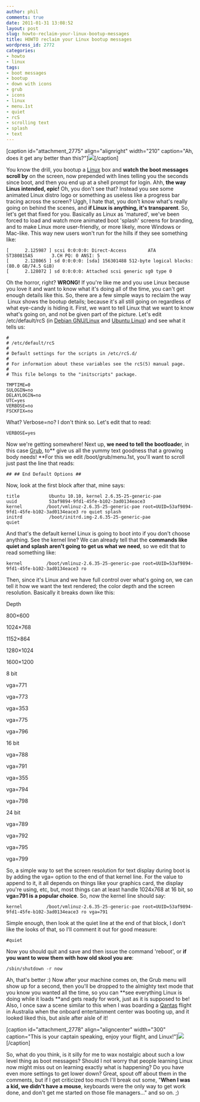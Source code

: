 ```yaml
---
author: phil
comments: true
date: 2011-01-31 13:08:52
layout: post
slug: howto-reclaim-your-linux-bootup-messages
title: HOWTO reclaim your Linux bootup messages
wordpress_id: 2772
categories:
- howto
- linux
tags:
- boot messages
- bootup
- down with icons
- grub
- icons
- linux
- menu.1st
- quiet
- rcS
- scrolling text
- splash
- text
---
```


[caption id="attachment_2775" align="alignright" width="210" caption="Ah, does it get any better than this?"][![](http://fak3r.com/files/2011/01/debian_arm_qemu_console-300x225.png)](http://fak3r.com/2011/01/31/howto-reclaim-your-linux-bootup-messages/debian_arm_qemu_console/)[/caption]

You know the drill, you bootup a [Linux](http://www.debian.org/) box and **watch the boot messages scroll by** on the screen, now prepended with lines telling you the seconds since boot, and then you end up at a shell prompt for login. Ahh, **the way Linus intended, epic!** Oh, you don't see that? Instead you see some animated Linux distro logo or something as useless like a progress bar tracing across the screen? Uggh, I hate that, you don't know what's really going on behind the scenes, and **if Linux is anything, it's transparent**. So, let's get that fixed for you. Basically as Linux as 'matured', we've been forced to load and watch more animated boot 'splash' screens for branding, and to make Linux more user-friendly, or more likely, more Windows or Mac-like. This way new users won't run for the hills if they see something like:

    
    [      2.125987 ] scsi 0:0:0:0: Direct-Access        ATA       ST380815AS       3.CH PQ: 0 ANSI: 5
    [      2.128065 ] sd 0:0:0:0: [sda] 156301488 512-byte logical blocks: (80.0 GB/74.5 GiB)
    [      2.128072 ] sd 0:0:0:0: Attached scsi generic sg0 type 0


Oh the horror, right? **WRONG!** If you're like me and you use Linux because you love it and want to know what it's doing all of the time, you can't get enough details like this. So, there are a few simple ways to reclaim the way  Linux shows the bootup details; because it's all still going on regardless of what eye-candy is hiding it. First, we want to tell Linux that we want to know what's going on, and not be given part of the picture. Let's edit /etc/default/rcS (in [Debian GNU/Linux](http://www.debian.org/) and [Ubuntu Linux](http://www.ubuntu.com/)) and see what it tells us:

    
    #
    # /etc/default/rcS
    #
    # Default settings for the scripts in /etc/rcS.d/
    #
    # For information about these variables see the rcS(5) manual page.
    #
    # This file belongs to the "initscripts" package.
    
    TMPTIME=0
    SULOGIN=no
    DELAYLOGIN=no
    UTC=yes
    VERBOSE=no
    FSCKFIX=no


What? Verbose=no? I don't think so. Let's edit that to read:

    
    VERBOSE=yes


Now we're getting somewhere! Next up, **we need to tell the bootloade**r, in this case [Grub](http://www.gnu.org/software/grub/), to** give us all the yummy text goodness that a growing body needs! **For this we edit /boot/grub/menu.1st, you'll want to scroll just past the line that reads:

    
    ## ## End Default Options ##


Now, look at the first block after that, mine says:

    
    title           Ubuntu 10.10, kernel 2.6.35-25-generic-pae
    uuid            53af9894-9fd1-45fe-b102-3ad0134eace3
    kernel         /boot/vmlinuz-2.6.35-25-generic-pae root=UUID=53af9894-9fd1-45fe-b102-3ad0134eace3 ro quiet splash
    initrd          /boot/initrd.img-2.6.35-25-generic-pae
    quiet


And that's the default kernel Linux is going to boot into if you don't choose anything. See the kernel line? We can already tell that the **commands like quiet and splash aren't going to get us what we need**, so we edit that to read something like:

    
    kernel         /boot/vmlinuz-2.6.35-25-generic-pae root=UUID=53af9894-9fd1-45fe-b102-3ad0134eace3 ro


Then, since it's Linux and we have full control over what's going on, we can tell it how we want the text rendered; the color depth and the screen resolution. Basically it breaks down like this:








Depth


800×600


1024×768


1152×864


1280×1024


1600×1200






8 bit


vga=771


vga=773


vga=353


vga=775


vga=796






16 bit


vga=788


vga=791


vga=355


vga=794


vga=798






24 bit


vga=789


vga=792




vga=795


vga=799




So, a simple way to set the screen resolution for text display during boot is by adding the vga= option to the end of that kernel line. For the value to append to it, it all depends on things like your graphics card, the display you're using, etc, but, most things can at least handle 1024x768 at 16 bit, so **vga=791 is a popular choice**. So, now the kernel line should say:

    
    kernel         /boot/vmlinuz-2.6.35-25-generic-pae root=UUID=53af9894-9fd1-45fe-b102-3ad0134eace3 ro vga=791


Simple enough, then look at the quiet line at the end of that block, I don't like the looks of that, so I'll comment it out for good measure:

    
    #quiet


Now you should quit and save and then issue the command 'reboot', or **if you want to wow them with how old skool you are**:

    
    /sbin/shutdown -r now


Ah, that's better :) Now after your machine comes on, the Grub menu will show up for a second, then you'll be dropped to the almighty text mode that you know you wanted all the time, so you can **see everything Linux is doing while it loads **and gets ready for work, just as it is supposed to be! Also, I once saw a scene similar to this when I was boarding a [Qantas](http://www.qantas.com.au/) flight in Australia when the onboard entertainment center was booting up, and it looked liked this, but aisle after aisle of it!

[caption id="attachment_2778" align="aligncenter" width="300" caption="This is your captain speaking, enjoy your flight, and Linux!"][![](http://fak3r.com/files/2011/01/3412037083_729a1fb6a9_o-300x221.jpg)](http://fak3r.com/2011/01/31/howto-reclaim-your-linux-bootup-messages/3412037083_729a1fb6a9_o/)[/caption]

So, what do you think, is it silly for me to wax nostalgic about such a low level thing as boot messages? Should I not worry that people learning Linux now might miss out on learning exactly what is happening? Do you have even more settings to get lower down? Great, spout off about them in the comments, but if I get criticized too much I'll break out some, "**When I was a kid, we didn't have a mouse**, keyboards were the only way to get work done, and don't get me started on those file managers..." and so on. ;)
